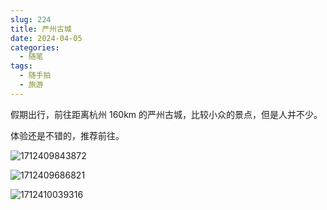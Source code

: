 ```yaml
---
slug: 224
title: 严州古城
date: 2024-04-05
categories: 
  - 随笔
tags: 
  - 随手拍
  - 旅游
---
```


假期出行，前往距离杭州 160km 的严州古城，比较小众的景点，但是人并不少。

体验还是不错的，推荐前往。

![1712409843872](https://imgurl.zishu.me/2024/04/1712409843872.webp)

![1712409686821](https://imgurl.zishu.me/2024/04/1712409686821.webp)

![1712410039316](https://imgurl.zishu.me/2024/04/1712410039316.webp)
